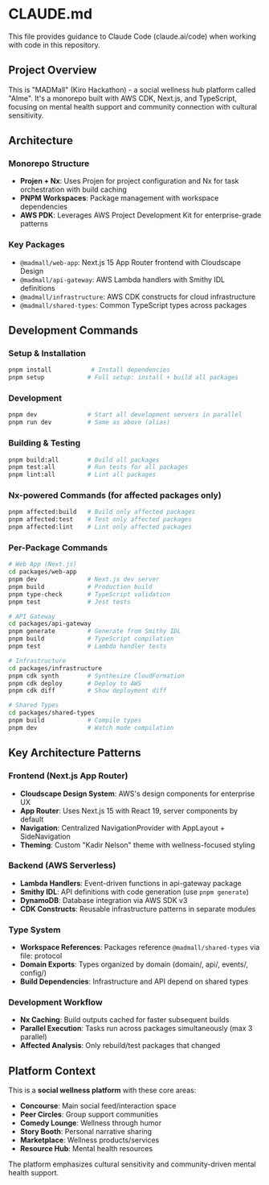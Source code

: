 # CLAUDE.md

This file provides guidance to Claude Code (claude.ai/code) when working with code in this repository.

## Project Overview

This is "MADMall" (Kiro Hackathon) - a social wellness hub platform called "AIme". It's a monorepo built with AWS CDK, Next.js, and TypeScript, focusing on mental health support and community connection with cultural sensitivity.

## Architecture

### Monorepo Structure

- **Projen + Nx**: Uses Projen for project configuration and Nx for task orchestration with build caching
- **PNPM Workspaces**: Package management with workspace dependencies
- **AWS PDK**: Leverages AWS Project Development Kit for enterprise-grade patterns

### Key Packages

- `@madmall/web-app`: Next.js 15 App Router frontend with Cloudscape Design
- `@madmall/api-gateway`: AWS Lambda handlers with Smithy IDL definitions
- `@madmall/infrastructure`: AWS CDK constructs for cloud infrastructure
- `@madmall/shared-types`: Common TypeScript types across packages

## Development Commands

### Setup & Installation

```bash
pnpm install           # Install dependencies
pnpm setup            # Full setup: install + build all packages
```

### Development

```bash
pnpm dev              # Start all development servers in parallel
pnpm run dev          # Same as above (alias)
```

### Building & Testing

```bash
pnpm build:all        # Build all packages
pnpm test:all         # Run tests for all packages
pnpm lint:all         # Lint all packages
```

### Nx-powered Commands (for affected packages only)

```bash
pnpm affected:build   # Build only affected packages
pnpm affected:test    # Test only affected packages
pnpm affected:lint    # Lint only affected packages
```

### Per-Package Commands

```bash
# Web App (Next.js)
cd packages/web-app
pnpm dev              # Next.js dev server
pnpm build            # Production build
pnpm type-check       # TypeScript validation
pnpm test             # Jest tests

# API Gateway
cd packages/api-gateway
pnpm generate         # Generate from Smithy IDL
pnpm build            # TypeScript compilation
pnpm test             # Lambda handler tests

# Infrastructure
cd packages/infrastructure
pnpm cdk synth        # Synthesize CloudFormation
pnpm cdk deploy       # Deploy to AWS
pnpm cdk diff         # Show deployment diff

# Shared Types
cd packages/shared-types
pnpm build            # Compile types
pnpm dev              # Watch mode compilation
```

## Key Architecture Patterns

### Frontend (Next.js App Router)

- **Cloudscape Design System**: AWS's design components for enterprise UX
- **App Router**: Uses Next.js 15 with React 19, server components by default
- **Navigation**: Centralized NavigationProvider with AppLayout + SideNavigation
- **Theming**: Custom "Kadir Nelson" theme with wellness-focused styling

### Backend (AWS Serverless)

- **Lambda Handlers**: Event-driven functions in api-gateway package
- **Smithy IDL**: API definitions with code generation (use `pnpm generate`)
- **DynamoDB**: Database integration via AWS SDK v3
- **CDK Constructs**: Reusable infrastructure patterns in separate modules

### Type System

- **Workspace References**: Packages reference `@madmall/shared-types` via file: protocol
- **Domain Exports**: Types organized by domain (domain/, api/, events/, config/)
- **Build Dependencies**: Infrastructure and API depend on shared types

### Development Workflow

- **Nx Caching**: Build outputs cached for faster subsequent builds
- **Parallel Execution**: Tasks run across packages simultaneously (max 3 parallel)
- **Affected Analysis**: Only rebuild/test packages that changed

## Platform Context

This is a **social wellness platform** with these core areas:

- **Concourse**: Main social feed/interaction space
- **Peer Circles**: Group support communities
- **Comedy Lounge**: Wellness through humor
- **Story Booth**: Personal narrative sharing
- **Marketplace**: Wellness products/services
- **Resource Hub**: Mental health resources

The platform emphasizes cultural sensitivity and community-driven mental health support.
